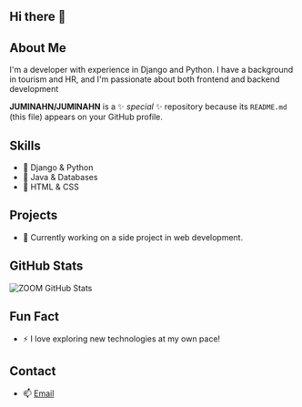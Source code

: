 ## Hi there 👋

## About Me
I'm a developer with experience in Django and Python. I have a background in tourism and HR, and I'm passionate about both frontend and backend development

**JUMINAHN/JUMINAHN** is a ✨ _special_ ✨ repository because its `README.md` (this file) appears on your GitHub profile.

## Skills
- 🌟 Django & Python
- 🌿 Java & Databases
- 🎨 HTML & CSS

## Projects
- 🚀 Currently working on a side project in web development.

## GitHub Stats
![ZOOM GitHub Stats](https://github-readme-stats.vercel.app/api?username=YourUsername&show_icons=true)

## Fun Fact
- ⚡ I love exploring new technologies at my own pace!

## Contact
- 📫 [Email](mailto:jumin9774@naaver.com)
